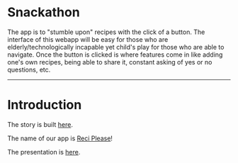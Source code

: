 # Snackathon
The app is to "stumble upon" recipes with the click of a button. The interface of this webapp will be easy for those who are elderly/technologically incapable yet child's play for those who are able to navigate. Once the button is clicked is where features come in like adding one's own recipes, being able to share it, constant asking of yes or no questions, etc.

---
# Introduction

The story is built [here](https://www.pewresearch.org/internet/2017/05/17/tech-adoption-climbs-among-older-adults/).

The name of our app is [Reci Please](http://hackathon-snackathon.vercel.app/)!

The presentation is [here](https://docs.google.com/presentation/d/1Pl_dZkKc_ycvlCyv8esRCOkdIyBdmVFeQOejYv2S3bs/edit#slide=id.g6408f5a9af_1_336).
